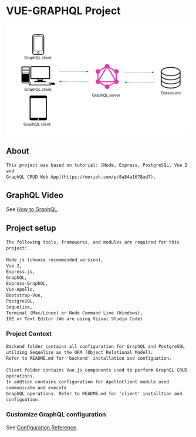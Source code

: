 # VUE-GRAPHQL Project

![GraphQL Architecture](graphql_image.jpg)

## About
```
This project was based on tutorial: [Node, Express, PostgreSQL, Vue 2 and 
GraphQL CRUD Web App](https://morioh.com/p/8a84a1678ad7).
```

## GraphQL Video
See [How to GraphQL](https://www.howtographql.com/basics/3-big-picture/).

## Project setup
```
The following tools, frameworks, and modules are required for this project:

Node.js (choose recommended version),
Vue 2,
Express.js,
GraphQL,
Express-GraphQL,
Vue-Apollo,
Bootstrap-Vue,
PostgreSQL,
Sequelize,
Terminal (Mac/Linux) or Node Command Line (Windows),
IDE or Text Editor (We are using Visual Studio Code)
```

### Project Context
```
Backend folder contains all configuration for GraphQL and PostgreSQL 
utilzing Sequelize as the ORM (Object Relational Model). 
Refer to README.md for 'backend' installation and configuation.

Client folder contains Vue.js components used to perform GraphQL CRUD operations. 
In addtion contains configuration for ApolloClient module used communicate and execute
GraphQL operations. Refer to README.md for 'client' installtion and configuation.
```

### Customize GraphQL configuration
See [Configuration Reference](https://graphql.org/).

